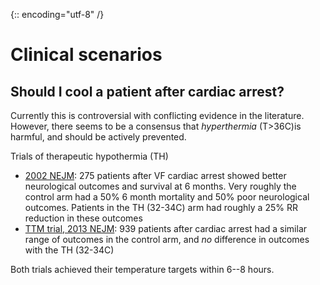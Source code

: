 {:: encoding="utf-8" /}

# Clinical scenarios

## Should I cool a patient after cardiac arrest?

Currently this is controversial with conflicting evidence in the literature. However, there seems to be a consensus that _hyperthermia_ (T>36C)is harmful, and should be actively prevented.

Trials of therapeutic hypothermia (TH)

- [2002 NEJM](http://www.ncbi.nlm.nih.gov/pubmed?term=11856793): 275 patients after VF cardiac arrest showed better neurological outcomes and survival at 6 months. Very roughly the control arm had a 50% 6 month mortality and 50% poor neurological outcomes. Patients in the TH (32-34C) arm had roughly a 25% RR reduction in these outcomes
- [TTM trial, 2013 NEJM](http://www.ncbi.nlm.nih.gov/pubmed?term=24237006): 939 patients after cardiac arrest had a similar range of outcomes in the control arm, and _no_ difference in outcomes with the TH (32-34C)

Both trials achieved their temperature targets within 6--8 hours.